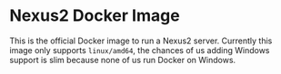 # Nexus2 Docker Image
This is the official Docker image to run a Nexus2 server. Currently this image only supports ``linux/amd64``, the chances of us adding Windows support is slim because none of us run Docker on Windows.